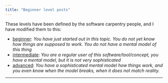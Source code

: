 ```yaml
---
title: "Beginner level posts"
---
```

These levels have been defined by the software carpentry people, and I have modified them to this:
* [beginner](/difficulty/beginner/): _You have just started out in this topic. You do not yet know how things are supposed to work. You do not have a mental model of this thing_
* [intermediate](/difficulty/intermediate/): _You are a regular user of this software/tool/concept, you have a mental model, but it is not very sophisticated_
* [advanced](/difficulty/advanced/): _You have a sophisticated mental model how things work, and you even know when the model breaks, when it does not match reality._
<hr>
